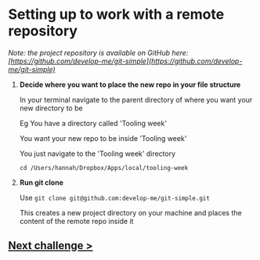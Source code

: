 # Setting up to work with a remote repository

*Note: the project repository is available on GitHub here: [https://github.com/develop-me/git-simple](https://github.com/develop-me/git-simple)*

1) **Decide where you want to place the new repo in your file structure**

   In your terminal navigate to the parent directory of where you want your new directory to be

   Eg
   You have a directory called 'Tooling week'

   You want your new repo to be inside 'Tooling week'

   You just navigate to the 'Tooling week' directory

   `cd /Users/hannah/Dropbox/Apps/local/tooling-week`

1) **Run git clone**

   Use `git clone git@github.com:develop-me/git-simple.git` 
   
   This creates a new project directory on your machine and places the content of the remote repo inside it

## [Next challenge >](06-team-pull-requests.md)